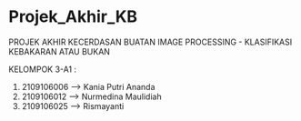 # Projek_Akhir_KB

PROJEK AKHIR KECERDASAN BUATAN
IMAGE PROCESSING - KLASIFIKASI KEBAKARAN ATAU BUKAN

KELOMPOK 3-A1 :
1. 2109106006 --> Kania Putri Ananda
2. 2109106012 --> Nurmedina Maulidiah
3. 2109106025 --> Rismayanti

